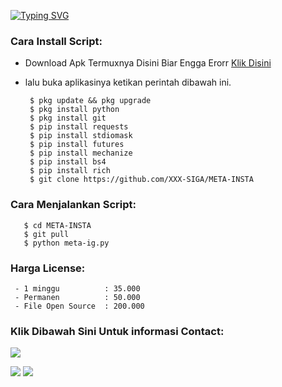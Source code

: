 [![Typing SVG](https://readme-typing-svg.herokuapp.com?font=Neuton&size=27&color=8A2BE2&background=000000&center=true&vCenter=true&width=550&height=60&lines=%%INI+ADALAH+SCRIPT+CRACK+AKUN+INSTAGRAM+💻%%)](https://git.io/typing-svg)


</p>

<h3 align="left">Cara Install Script:</h3>

- Download Apk Termuxnya Disini Biar Engga Erorr <a href="https://f-droid.org/repo/com.termux_117.apk">Klik Disini</a>

- lalu buka aplikasinya ketikan perintah dibawah ini.

       $ pkg update && pkg upgrade
       $ pkg install python 
       $ pkg install git
       $ pip install requests
       $ pip install stdiomask
       $ pip install futures
       $ pip install mechanize
       $ pip install bs4
       $ pip install rich
       $ git clone https://github.com/XXX-SIGA/META-INSTA
       

<h3 align="left">Cara Menjalankan Script:</h3>

       $ cd META-INSTA
       $ git pull
       $ python meta-ig.py


<h3 align="left">Harga License:</h3>
     
     - 1 minggu          : 35.000
     - Permanen          : 50.000
     - File Open Source  : 200.000

<h3 align="left">Klik Dibawah Sini Untuk informasi Contact:</h3>

[![](https://img.shields.io/badge/Github-black?logo=Github&logoColor=black&labelColor=white)](https://github.com/XXX-SIGA)


[![](https://img.shields.io/badge/Facebook-blue?logo=Facebook&logoColor=blue&labelColor=white)](https://www.facebook.com/kemas.rifki.75)
[![](https://img.shields.io/badge/Whatsapp-CHAT-red?logo=Whatsapp&logoColor=Brightgreen&labelColor=white)](https://wa.me/6282277004825?text=Hello+Siga🔥+)


